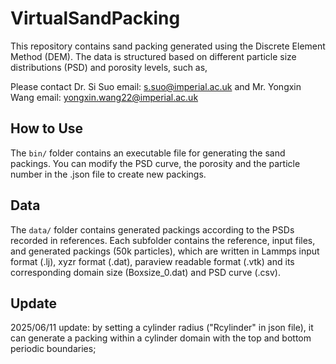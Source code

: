 # VirtualSandPacking
This repository contains sand packing generated using the Discrete Element Method (DEM). The data is structured based on different particle size distributions (PSD) and porosity levels, such as,  

Please contact Dr. Si Suo email: s.suo@imperial.ac.uk and Mr. Yongxin Wang email: yongxin.wang22@imperial.ac.uk

## How to Use
The `bin/` folder contains an executable file for generating the sand packings. You can modify the PSD curve, the porosity and the particle number in the .json file to create new packings.

## Data
The `data/` folder contains generated packings according to the PSDs recorded in references. Each subfolder contains the reference, input files, and generated packings (50k particles), which are written in Lammps input format (.lj), xyzr format (.dat), paraview readable format (.vtk) and its corresponding domain size (Boxsize_0.dat) and PSD curve (.csv).

## Update
2025/06/11 update: by setting a cylinder radius ("Rcylinder" in json file), it can generate a packing within a cylinder domain with the top and bottom periodic boundaries;   


